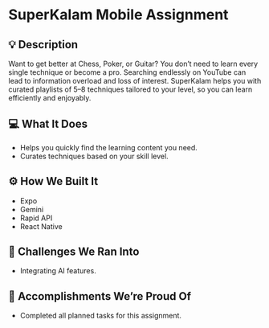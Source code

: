 # SuperKalam Mobile Assignment

## 💡 Description

Want to get better at Chess, Poker, or Guitar? You don’t need to learn every single technique or become a pro. Searching endlessly on YouTube can lead to information overload and loss of interest. SuperKalam helps you with curated playlists of 5–8 techniques tailored to your level, so you can learn efficiently and enjoyably.

## 💻 What It Does

- Helps you quickly find the learning content you need.
- Curates techniques based on your skill level.

## ⚙️ How We Built It

- Expo
- Gemini
- Rapid API
- React Native

## 🧠 Challenges We Ran Into

- Integrating AI features.

## 🏅 Accomplishments We’re Proud Of

- Completed all planned tasks for this assignment.
